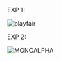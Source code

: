 EXP 1:

![playfair](https://github.com/HEMAANKUPALLI/CSA5109-Cryptography-/assets/123715097/921c356b-69b5-4c56-9a9e-0b20bc47cf03)

EXP 2:

![MONOALPHA](https://github.com/HEMAANKUPALLI/CSA5109-Cryptography-/assets/123715097/a2a77634-1216-4d90-af97-7f69e522b34e)

